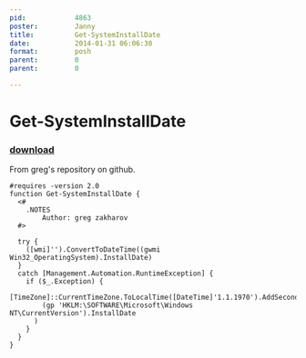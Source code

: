 ```yaml
---
pid:            4863
poster:         Janny
title:          Get-SystemInstallDate
date:           2014-01-31 06:06:30
format:         posh
parent:         0
parent:         0

---
```


# Get-SystemInstallDate

### [download](4863.ps1)

From greg's repository on github.

```posh
#requires -version 2.0
function Get-SystemInstallDate {
  <#
    .NOTES
        Author: greg zakharov
  #>
  
  try {
    ([wmi]'').ConvertToDateTime((gwmi Win32_OperatingSystem).InstallDate)
  }
  catch [Management.Automation.RuntimeException] {
    if ($_.Exception) {
      [TimeZone]::CurrentTimeZone.ToLocalTime([DateTime]'1.1.1970').AddSeconds(
        (gp 'HKLM:\SOFTWARE\Microsoft\Windows NT\CurrentVersion').InstallDate
      )
    }
  }
}
```
